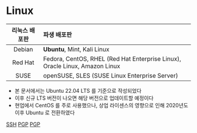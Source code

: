 # Linux

| 리눅스 배포판 | 파생 배포판                                                                      |
|:-------:|:----------------------------------------------------------------------------|
| Debian  | **Ubuntu**, Mint, Kali Linux                                                |
| Red Hat | Fedora, CentOS, RHEL (Red Hat Enterprise Linux), Oracle Linux, Amazon Linux |
|  SUSE   | openSUSE, SLES (SUSE Linux Enterprise Server)                               |

- 본 문서에서는 Ubuntu 22.04 LTS 를 기준으로 작성되었다
- 이후 신규 LTS 버전이 나오면 해당 버전으로 업데이트할 예정이다
- 현업에서 CentOS 를 주로 사용했으나, 상업 라이센스의 영향으로 인해 2020년도 이후 Ubuntu 로 전환하였다

<seealso>
    <category ref="children-page">
               <a href="ubuntu-startup.md">SSH</a>
               <a href="ubuntu-partition.md">PGP</a>
               <a href="ubuntu-startup.md">PGP</a>
    </category>
</seealso>